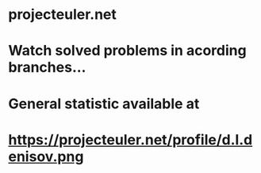 # projecteuler.net 
#
# Watch solved problems in acording branches... 
#
# General statistic available at
# https://projecteuler.net/profile/d.l.denisov.png
